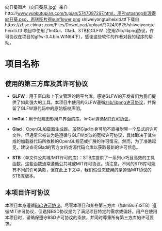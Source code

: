 向日葵图片（向日葵原.jpg）来自http://www.yunkutupian.com/tupian/5747087267.html，用Photoshop处理得向日葵.psd，再转图片得sunflower.png
shiweiyongtuiheixiti.ttf下载自https://zf.sc.chinaz.com/Files/DownLoad/upload/2024/0625/shiweiyongtuiheixiti.ttf
项目中使用了ImGui、Glad、STB和GLFW（使用Zlib/libpng协议，许可协议在项目的glfw-3.4.bin.WIN64下），感谢这些软件的作者对我的程序的帮助。

# 项目名称  
  
## 使用的第三方库及其许可协议  
  
- **GLFW**：用于窗口和上下文管理的跨平台库。感谢GLFW的开发者们为我们提供了如此强大的工具。本项目中使用的GLFW遵循[zlib/libpng许可协议](https://www.glfw.org/license.html)，并保留了GLFW源代码中的原始版权声明。  
  
- **ImGui**：用于创建图形用户界面的库。ImGui遵循[MIT许可协议](https://opensource.org/licenses/MIT)。  
  
- **Glad**：OpenGL加载器生成器。虽然Glad本身可能不直接附带一个显式的许可文件，但通常它被认为是遵循与GLFW类似的宽松许可协议，具体取决于其生成的加载器代码所依赖的OpenGL规范或扩展的许可情况。然而，为了准确起见，建议查阅Glad的官方文档或源代码仓库以获取最新的许可信息。  
  
- **STB**（单文件公共域/MIT许可的库）：STB库提供了一系列小巧且高效的工具函数，这些函数通常遵循公共域或MIT许可协议。请注意，不同的STB库可能有不同的许可条款，但在此上下文中，我们假设您使用的是遵循MIT协议的STB库版本。  
  
## 本项目许可协议  
  
本项目本身遵循[BSD许可协议](https://opensource.org/licenses/BSD-3-Clause)。尽管本项目和某些第三方库（如ImGui和STB）遵循MIT许可协议，但选择BSD协议是为了满足项目特定的需求或偏好。用户在使用本项目时，请确保遵守BSD许可协议的条款，并同时尊重所有第三方库的许可要求。  
